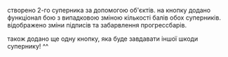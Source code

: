 створено 2-го суперника за допомогою об'єктів. на кнопку додано функціонал бою з випадковою зміною кількості балів
обох суперників. відображено зміни підписів та забарвлення прогрессбарів.

також додано ще одну кнопку, яка буде завдавати іншої шкоди супернику! ^^
